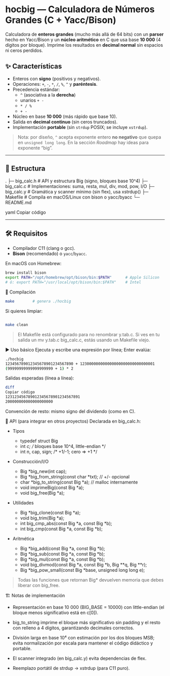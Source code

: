 # hocbig — Calculadora de Números Grandes (C + Yacc/Bison)

Calculadora de **enteros grandes** (mucho más allá de 64 bits) con un
**parser** hecho en Yacc/Bison y un **núcleo aritmético** en C que usa base
**10 000** (4 dígitos por bloque). Imprime los resultados en **decimal normal**
sin espacios ni ceros perdidos.

## ✨ Características

- Enteros con **signo** (positivos y negativos).
- Operaciones: `+`, `-`, `*`, `/`, `%`, `^` y **paréntesis**.
- Precedencia estándar:
  - `^` (asociativa a la **derecha**)
  - unarios `+ -`
  - `* / %`
  - `+ -`
- Núcleo en base **10 000** (más rápido que base 10).
- Salida en **decimal continuo** (sin ceros truncados).
- Implementación **portable** (sin `strdup` POSIX; se incluye `xstrdup`).

> Nota: por diseño, `^` acepta exponente entero **no negativo** que quepa en
> `unsigned long long`. En la sección _Roadmap_ hay ideas para exponente “big”.

---

## 📁 Estructura

.
├─ big_calc.h # API y estructura Big (signo, bloques base 10^4)
├─ big_calc.c # Implementaciones: suma, resta, mul, div, mod, pow, I/O
├─ big_calc.y # Gramática y scanner mínimo (sin flex), usa xstrdup()
├─ Makefile # Compila en macOS/Linux con bison o yacc/byacc
└─ README.md

yaml
Copiar código

---

## 🛠️ Requisitos

- Compilador C11 (clang o gcc).
- **Bison** (recomendado) o `yacc`/`byacc`.

En macOS con Homebrew:

```bash
brew install bison
export PATH="/opt/homebrew/opt/bison/bin:$PATH"      # Apple Silicon
# ó: export PATH="/usr/local/opt/bison/bin:$PATH"    # Intel
```

🚀 Compilación
```bash
make        # genera ./hocbig
```
Si quieres limpiar:
```bash

make clean
```
> El Makefile está configurado para no renombrar y.tab.c. Si ves en tu
> salida un mv y.tab.c big_calc.c, estás usando un Makefile viejo.

▶️ Uso básico
Ejecuta y escribe una expresión por línea; Enter evalúa:

```bash
./hocbig
123456789012345678901234567890 + 123000000000000000000000000000001
(99999999999999999999 + 1) * 2


```
Salidas esperadas (línea a línea):
```bash
diff
Copiar código
123123456789012345678901234567891
200000000000000000000
```

Convención de resto: mismo signo del dividendo (como en C).

🧩 API (para integrar en otros proyectos)
Declarada en big_calc.h:

- Tipos
  - typedef struct Big
  - int *c; /* bloques base 10^4, little-endian */
  - int n, cap, sign; /* +1/-1; cero => +1 */
- Construcción/I/O
  - Big *big_new(int cap);
  - Big *big_from_string(const char *txt); // +/- opcional
  - char *big_to_string(const Big *a); // malloc internamente
  - void imprimeBig(const Big *a);
  - void big_free(Big *a);
- Utilidades
  - Big *big_clone(const Big *a);
  - void big_trim(Big *a);
  - int big_cmp_abs(const Big *a, const Big *b);
  - int big_cmp(const Big *a, const Big *b);

- Aritmética
  - Big *big_add(const Big *a, const Big *b);
  - Big *big_sub(const Big *a, const Big *b);
  - Big *big_mul(const Big *a, const Big *b);
  - void big_divmod(const Big *a, const Big *b, Big **q, Big **r);
  - Big *big_pow_small(const Big *base, unsigned long long e);

> Todas las funciones que retornan Big* devuelven memoria que debes liberar
> con big_free.

🏗️ Notas de implementación
- Representación en base 10 000 (BIG_BASE = 10000) con little-endian (el bloque menos significativo está en c[0]).

- big_to_string imprime el bloque más significativo sin padding y el resto con relleno a 4 dígitos, garantizando decimales correctos.

- División larga en base 10⁴ con estimación por los dos bloques MSB; evita normalización por escala para mantener el código didáctico y portable.

- El scanner integrado (en big_calc.y) evita dependencias de flex.

- Reemplazo portátil de strdup → xstrdup (para C11 puro).
